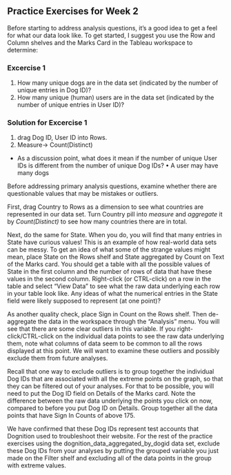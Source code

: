 ## Practice Exercises for Week 2

Before starting to address analysis questions, it’s a good idea to get a feel for what our
data look like. To get started, I suggest you use the Row and Column shelves and the
Marks Card in the Tableau workspace to determine:

### Excercise 1
1) How many unique dogs are in the data set (indicated by the number of unique
entries in Dog ID)?
2) How many unique (human) users are in the data set (indicated by the number of
unique entries in User ID)?

### Solution for Excercise 1
1. drag Dog ID, User ID into Rows. 
2. Measure-> Count(Distinct)

* As a discussion point, what does it mean if the number of unique User IDs is different
from the number of unique Dog IDs?
• A user may have many dogs

Before addressing primary analysis questions, examine whether there are questionable values
that may be mistakes or outliers.

First, drag Country to Rows as a dimension to see what countries are represented in our data set.
Turn Country pill into *measure* and *aggregate* it by *Count(Distinct)* to see how many countries there are in total.

Next, do the same for State. When you do, you will find that many entries in State have
curious values! This is an example of how real-world data sets can be messy. To get an
idea of what some of the strange values might mean, place State on the Rows shelf and
State aggregated by Count on Text of the Marks card. You should get a table with all the
possible values of State in the first column and the number of rows of data that have these
values in the second column. Right-click (or CTRL-click) on a row in the table and select
“View Data” to see what the raw data underlying each row in your table look like. Any
ideas of what the numerical entries in the State field were likely supposed to represent (at
one point)?

As another quality check, place Sign in Count on the Rows shelf. Then de-aggregate the
data in the workspace through the “Analysis” menu. You will see that there are some clear
outliers in this variable. If you right-click/CTRL-click on the individual data points to see
the raw data underlying them, note what columns of data seem to be common to all the
rows displayed at this point. We will want to examine these outliers and possibly exclude
them from future analyses.

Recall that one way to exclude outliers is to group together the individual Dog IDs that are
associated with all the extreme points on the graph, so that they can be filtered out of your
analyses. For that to be possible, you will need to put the Dog ID field on Details of the
Marks card. Note the difference between the raw data underlying the points you click on
now, compared to before you put Dog ID on Details. Group together all the data points
that have Sign In Counts of above 175.

We have confirmed that these Dog IDs represent test accounts that Dognition used to
troubleshoot their website. For the rest of the practice exercises using the
dognition_data_aggregated_by_dogid data set, exclude these Dog IDs from your analyses
by putting the grouped variable you just made on the Filter shelf and excluding all of the
data points in the group with extreme values.
